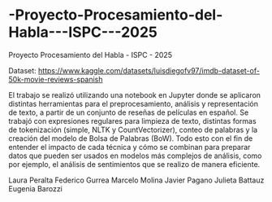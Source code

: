 # -Proyecto-Procesamiento-del-Habla---ISPC---2025

Proyecto Procesamiento del Habla - ISPC - 2025

Dataset: https://www.kaggle.com/datasets/luisdiegofv97/imdb-dataset-of-50k-movie-reviews-spanish

El trabajo se realizó utilizando una notebook en Jupyter 
donde se aplicaron distintas herramientas para el preprocesamiento, análisis y representación de 
texto, a partir de un conjunto de reseñas de películas en español.
Se trabajó con expresiones regulares para limpieza de texto, distintas formas de tokenización 
(simple, NLTK y CountVectorizer), conteo de palabras y la creación del modelo de Bolsa de 
Palabras (BoW). Todo esto con el fin de entender el impacto de cada técnica y cómo se combinan 
para preparar datos que pueden ser usados en modelos más complejos de análisis, como por 
ejemplo, el análisis de sentimientos que se realizo de manera eficiente.

Laura Peralta
Federico Gurrea
Marcelo Molina
Javier Pagano
Julieta Battauz
Eugenia Barozzi
